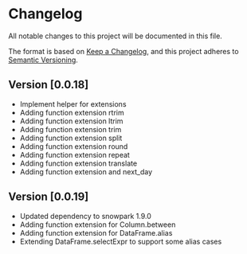 # Changelog
All notable changes to this project will be documented in this file.

The format is based on [Keep a Changelog](https://keepachangelog.com/en/1.0.0/),
and this project adheres to [Semantic Versioning](https://semver.org/spec/v2.0.0.html).


Version [0.0.18]
--------------
- Implement helper for extensions 
- Adding function extension rtrim
- Adding function extension ltrim
- Adding function extension trim
- Adding function extension split
- Adding function extension round
- Adding function extension repeat
- Adding function extension translate
- Adding function extension and next_day

Version [0.0.19]
--------------
- Updated dependency to snowpark 1.9.0
- Adding function extension for Column.between
- Adding function extension for DataFrame.alias
- Extending DataFrame.selectExpr to support some alias cases